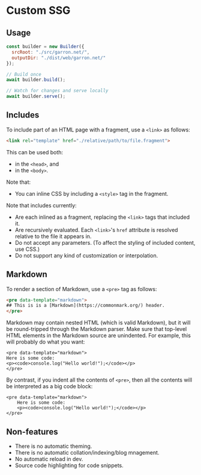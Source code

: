 # Custom SSG

## Usage

```js
const builder = new Builder({
  srcRoot: "./src/garron.net/",
  outputDir: "./dist/web/garron.net/"
});

// Build once
await builder.build();

// Watch for changes and serve locally
await builder.serve();
```

## Includes

To include part of an HTML page with a fragment, use a `<link>` as follows:

```html
<link rel="template" href="./relative/path/to/file.fragment">
```

This can be used both:

- in the `<head>`, and
- in the `<body>`.

Note that:

- You can inline CSS by including a `<style>` tag in the fragment.

Note that includes currently:

- Are each inlined as a fragment, replacing the `<link>` tags that included it.
- Are recursively evaluated. Each `<link>`'s `href` attribute is resolved relative to the file it appears in.
- Do not accept any parameters. (To affect the styling of included content, use CSS.)
- Do not support any kind of customization or interpolation.

## Markdown

To render a section of Markdown, use a `<pre>` tag as follows:

```html
<pre data-template="markdown">
## This is is a [Markdown](https://commonmark.org/) header.
</pre>
```

Markdown may contain nested HTML (which is valid Markdown), but it will be round-tripped through the Markdown parser. Make sure that top-level HTML elements in the Markdown source are unindented. For example, this will probably do what you want:

```HTML:
<pre data-template="markdown">
Here is some code:
<p><code>console.log("Hello world!");</code></p>
</pre>
```

By contrast, if you indent all the contents of `<pre>`, then all the contents will be interpreted as a big code block:

```HTML:
<pre data-template="markdown">
    Here is some code:
    <p><code>console.log("Hello world!");</code></p>
</pre>
```

## Non-features

- There is no automatic theming.
- There is no automatic collation/indexing/blog mnagement.
- No automatic reload in dev.
- Source code highlighting for code snippets.
